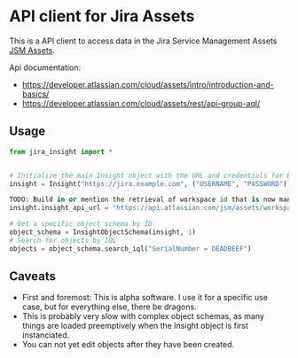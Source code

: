 # API client for Jira Assets

This is a API client to access data in the Jira Service Management Assets [JSM Assets](https://support.atlassian.com/jira-service-management-cloud/docs/manage-your-assets-and-configuration-items-with-insight/).

Api documentation:
 * https://developer.atlassian.com/cloud/assets/intro/introduction-and-basics/
 * https://developer.atlassian.com/cloud/assets/rest/api-group-aql/

## Usage

```python
from jira_insight import *


# Initialize the main Insight object with the URL and credentials for Basic Auth
insight = Insight("https://jira.example.com", ("USERNAME", "PASSWORD"))

TODO: Build in or mention the retrieval of workspace id that is now mandatory
insight.insight_api_url = "https://api.atlassian.com/jsm/assets/workspace/{}/v1".format(workspaceId)

# Get a specific object schema by ID
object_schema = InsightObjectSchema(insight, 1)
# Search for objects by IQL
objects = object_schema.search_iql("SerialNumber = DEADBEEF")
```

## Caveats
* First and foremost: This is alpha software. I use it for a specific use case,
but for everything else, there be dragons.
* This is probably very slow with complex object schemas, as many things are
loaded preemptively when the Insight object is first instanciated.
* You can not yet edit objects after they have been created.
